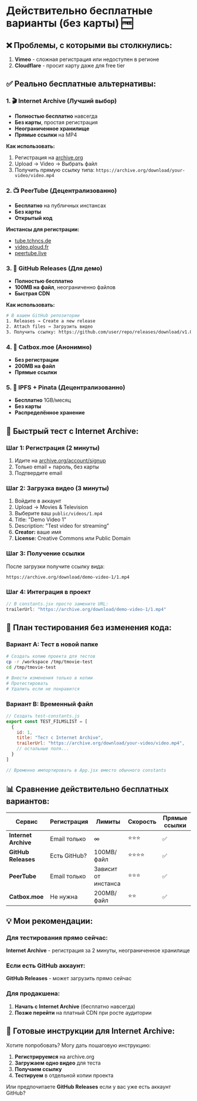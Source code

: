 # Действительно бесплатные варианты (без карты) 🆓

## ❌ Проблемы, с которыми вы столкнулись:

1. **Vimeo** - сложная регистрация или недоступен в регионе
2. **Cloudflare** - просит карту даже для free tier

## ✅ Реально бесплатные альтернативы:

### 1. 🎬 **Internet Archive** (Лучший выбор)
- **Полностью бесплатно** навсегда  
- **Без карты**, простая регистрация
- **Неограниченное хранилище**
- **Прямые ссылки** на MP4

**Как использовать:**
1. Регистрация на [archive.org](https://archive.org/account/signup)
2. Upload → Video → Выбрать файл
3. Получить прямую ссылку типа: `https://archive.org/download/your-video/video.mp4`

### 2. 📺 **PeerTube** (Децентрализованно)
- **Бесплатно** на публичных инстансах
- **Без карты**
- **Открытый код**

**Инстансы для регистрации:**
- [tube.tchncs.de](https://tube.tchncs.de)
- [video.ploud.fr](https://video.ploud.fr)  
- [peertube.live](https://peertube.live)

### 3. 💾 **GitHub Releases** (Для демо)
- **Полностью бесплатно**
- **100MB на файл**, неограниченно файлов
- **Быстрая CDN**

**Как использовать:**
```bash
# В вашем GitHub репозитории
1. Releases → Create a new release
2. Attach files → Загрузить видео
3. Получить ссылку: https://github.com/user/repo/releases/download/v1.0/video.mp4
```

### 4. 🔗 **Catbox.moe** (Анонимно)
- **Без регистрации**
- **200MB на файл**
- **Прямые ссылки**

### 5. 📂 **IPFS + Pinata** (Децентрализованно)
- **Бесплатно** 1GB/месяц
- **Без карты**
- **Распределённое хранение**

## 🚀 Быстрый тест с Internet Archive:

### Шаг 1: Регистрация (2 минуты)
1. Идите на [archive.org/account/signup](https://archive.org/account/signup)
2. Только email + пароль, без карты
3. Подтвердите email

### Шаг 2: Загрузка видео (3 минуты)  
1. Войдите в аккаунт
2. Upload → Movies & Television
3. Выберите ваш `public/videos/1.mp4`
4. Title: "Demo Video 1"
5. Description: "Test video for streaming"
6. **Creator:** ваше имя
7. **License:** Creative Commons или Public Domain

### Шаг 3: Получение ссылки
После загрузки получите ссылку вида:
```
https://archive.org/download/demo-video-1/1.mp4
```

### Шаг 4: Интеграция в проект
```javascript
// В constants.jsx просто замените URL:
trailerUrl: "https://archive.org/download/demo-video-1/1.mp4"
```

## 🎯 План тестирования без изменения кода:

### Вариант A: Тест в новой папке
```bash
# Создать копию проекта для тестов
cp -r /workspace /tmp/tmovie-test
cd /tmp/tmovie-test

# Внести изменения только в копии
# Протестировать
# Удалить если не понравится
```

### Вариант B: Временный файл
```javascript
// Создать test-constants.js
export const TEST_FILMSLIST = [
  {
    id: 1,
    title: "Тест с Internet Archive",
    trailerUrl: "https://archive.org/download/your-video/video.mp4",
    // остальные поля...
  }
]

// Временно импортировать в App.jsx вместо обычного constants
```

## 📊 Сравнение действительно бесплатных вариантов:

| Сервис | Регистрация | Лимиты | Скорость | Прямые ссылки |
|--------|-------------|--------|----------|---------------|
| **Internet Archive** | Email только | ∞ | ⭐⭐⭐ | ✅ |
| **GitHub Releases** | Есть GitHub? | 100MB/файл | ⭐⭐⭐⭐ | ✅ |
| **PeerTube** | Email только | Зависит от инстанса | ⭐⭐⭐ | ✅ |
| **Catbox.moe** | Не нужна | 200MB/файл | ⭐⭐ | ✅ |

## 💡 Мои рекомендации:

### Для тестирования прямо сейчас:
**Internet Archive** - регистрация за 2 минуты, неограниченное хранилище

### Если есть GitHub аккаунт:
**GitHub Releases** - может загрузить прямо сейчас

### Для продакшена:
1. **Начать с Internet Archive** (бесплатно навсегда)
2. **Позже перейти** на платный CDN при росте аудитории

## 🔧 Готовые инструкции для Internet Archive:

Хотите попробовать? Могу дать пошаговую инструкцию:

1. **Регистрируемся** на archive.org
2. **Загружаем одно видео** для теста  
3. **Получаем ссылку**
4. **Тестируем** в отдельной копии проекта

Или предпочитаете **GitHub Releases** если у вас уже есть аккаунт GitHub?